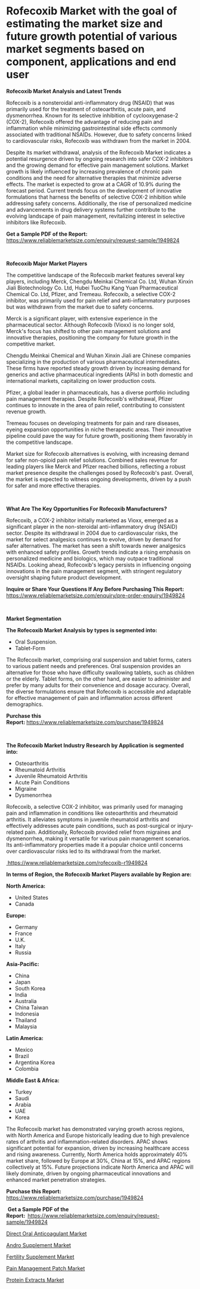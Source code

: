 <p><h1>Rofecoxib Market with the goal of estimating the market size and future growth potential of various market segments based on component, applications and end user</h1></p><p><strong>Rofecoxib Market Analysis and Latest Trends</strong></p>
<p><p>Rofecoxib is a nonsteroidal anti-inflammatory drug (NSAID) that was primarily used for the treatment of osteoarthritis, acute pain, and dysmenorrhea. Known for its selective inhibition of cyclooxygenase-2 (COX-2), Rofecoxib offered the advantage of reducing pain and inflammation while minimizing gastrointestinal side effects commonly associated with traditional NSAIDs. However, due to safety concerns linked to cardiovascular risks, Rofecoxib was withdrawn from the market in 2004.</p><p>Despite its market withdrawal, analysis of the Rofecoxib Market indicates a potential resurgence driven by ongoing research into safer COX-2 inhibitors and the growing demand for effective pain management solutions. Market growth is likely influenced by increasing prevalence of chronic pain conditions and the need for alternative therapies that minimize adverse effects. The market is expected to grow at a CAGR of 10.9% during the forecast period. Current trends focus on the development of innovative formulations that harness the benefits of selective COX-2 inhibition while addressing safety concerns. Additionally, the rise of personalized medicine and advancements in drug delivery systems further contribute to the evolving landscape of pain management, revitalizing interest in selective inhibitors like Rofecoxib.</p></p>
<p><strong>Get a Sample PDF of the Report:&nbsp;</strong> <a href="https://www.reliablemarketsize.com/enquiry/request-sample/1949824?utm_campaign=1901&utm_medium=2&utm_source=Github&utm_content=ia&utm_term=08032025&utm_id=rofecoxib">https://www.reliablemarketsize.com/enquiry/request-sample/1949824</a></p>
<p>&nbsp;</p>
<p><strong>Rofecoxib Major Market Players</strong></p>
<p><p>The competitive landscape of the Rofecoxib market features several key players, including Merck, Chengdu Meinkai Chemical Co. Ltd, Wuhan Xinxin Jiali Biotechnology Co. Ltd, Hubei TuoChu Kang Yuan Pharmaceutical Chemical Co. Ltd, Pfizer, and Tremeau. Rofecoxib, a selective COX-2 inhibitor, was primarily used for pain relief and anti-inflammatory purposes but was withdrawn from the market due to safety concerns.</p><p>Merck is a significant player, with extensive experience in the pharmaceutical sector. Although Rofecoxib (Vioxx) is no longer sold, Merck's focus has shifted to other pain management solutions and innovative therapies, positioning the company for future growth in the competitive market.</p><p>Chengdu Meinkai Chemical and Wuhan Xinxin Jiali are Chinese companies specializing in the production of various pharmaceutical intermediates. These firms have reported steady growth driven by increasing demand for generics and active pharmaceutical ingredients (APIs) in both domestic and international markets, capitalizing on lower production costs.</p><p>Pfizer, a global leader in pharmaceuticals, has a diverse portfolio including pain management therapies. Despite Rofecoxib's withdrawal, Pfizer continues to innovate in the area of pain relief, contributing to consistent revenue growth.</p><p>Tremeau focuses on developing treatments for pain and rare diseases, eyeing expansion opportunities in niche therapeutic areas. Their innovative pipeline could pave the way for future growth, positioning them favorably in the competitive landscape.</p><p>Market size for Rofecoxib alternatives is evolving, with increasing demand for safer non-opioid pain relief solutions. Combined sales revenue for leading players like Merck and Pfizer reached billions, reflecting a robust market presence despite the challenges posed by Rofecoxib's past. Overall, the market is expected to witness ongoing developments, driven by a push for safer and more effective therapies.</p></p>
<p>&nbsp;</p>
<p><strong>What Are The Key Opportunities For Rofecoxib Manufacturers?</strong></p>
<p><p>Rofecoxib, a COX-2 inhibitor initially marketed as Vioxx, emerged as a significant player in the non-steroidal anti-inflammatory drug (NSAID) sector. Despite its withdrawal in 2004 due to cardiovascular risks, the market for select analgesics continues to evolve, driven by demand for safer alternatives. The market has seen a shift towards newer analgesics with enhanced safety profiles. Growth trends indicate a rising emphasis on personalized medicine and biologics, which may outpace traditional NSAIDs. Looking ahead, Rofecoxib's legacy persists in influencing ongoing innovations in the pain management segment, with stringent regulatory oversight shaping future product development.</p></p>
<p><strong>Inquire or Share Your Questions If Any Before Purchasing This Report:</strong> <a href="https://www.reliablemarketsize.com/enquiry/pre-order-enquiry/1949824?utm_campaign=1901&utm_medium=2&utm_source=Github&utm_content=ia&utm_term=08032025&utm_id=rofecoxib">https://www.reliablemarketsize.com/enquiry/pre-order-enquiry/1949824</a></p>
<p>&nbsp;</p>
<p><strong>Market Segmentation</strong></p>
<p><strong>The Rofecoxib Market Analysis by types is segmented into:</strong></p>
<p><ul><li>Oral Suspension.</li><li>Tablet-Form</li></ul></p>
<p><p>The Rofecoxib market, comprising oral suspension and tablet forms, caters to various patient needs and preferences. Oral suspension provides an alternative for those who have difficulty swallowing tablets, such as children or the elderly. Tablet forms, on the other hand, are easier to administer and prefer by many adults for their convenience and dosage accuracy. Overall, the diverse formulations ensure that Rofecoxib is accessible and adaptable for effective management of pain and inflammation across different demographics.</p></p>
<p><strong>Purchase this Report:&nbsp;</strong><a href="https://www.reliablemarketsize.com/purchase/1949824?utm_campaign=1901&utm_medium=2&utm_source=Github&utm_content=ia&utm_term=08032025&utm_id=rofecoxib">https://www.reliablemarketsize.com/purchase/1949824</a></p>
<p>&nbsp;</p>
<p><strong>The Rofecoxib Market Industry Research by Application is segmented into:</strong></p>
<p><ul><li>Osteoarthritis</li><li>Rheumatoid Arthritis</li><li>Juvenile Rheumatoid Arthritis</li><li>Acute Pain Conditions</li><li>Migraine</li><li>Dysmenorrhea</li></ul></p>
<p><p>Rofecoxib, a selective COX-2 inhibitor, was primarily used for managing pain and inflammation in conditions like osteoarthritis and rheumatoid arthritis. It alleviates symptoms in juvenile rheumatoid arthritis and effectively addresses acute pain conditions, such as post-surgical or injury-related pain. Additionally, Rofecoxib provided relief from migraines and dysmenorrhea, making it versatile for various pain management scenarios. Its anti-inflammatory properties made it a popular choice until concerns over cardiovascular risks led to its withdrawal from the market.</p></p>
<p><a href="https://www.reliablemarketsize.com/rofecoxib-r1949824?utm_campaign=1901&utm_medium=2&utm_source=Github&utm_content=ia&utm_term=08032025&utm_id=rofecoxib">&nbsp;https://www.reliablemarketsize.com/rofecoxib-r1949824</a></p>
<p><strong>In terms of Region, the Rofecoxib Market Players available by Region are:</strong></p>
<p>
    <p> <strong> North America: </strong>
        <ul>
            <li>United States</li>
            <li>Canada</li>
        </ul>
        </p> 
    <p> <strong> Europe: </strong>
        <ul>
            <li>Germany</li>
            <li>France</li>
            <li>U.K.</li>
            <li>Italy</li>
            <li>Russia</li>
        </ul>
        </p> 
    <p> <strong> Asia-Pacific: </strong>
        <ul>
            <li>China</li>
            <li>Japan</li>
            <li>South Korea</li>
            <li>India</li>
            <li>Australia</li>
            <li>China Taiwan</li>
            <li>Indonesia</li>
            <li>Thailand</li>
            <li>Malaysia</li>
        </ul>
        </p> 
    <p> <strong> Latin America: </strong>
        <ul>
            <li>Mexico</li>
            <li>Brazil</li>
            <li>Argentina Korea</li>
            <li>Colombia</li>
        </ul>
        </p> 
    <p> <strong> Middle East & Africa: </strong>
        <ul>
            <li>Turkey</li>
            <li>Saudi</li>
            <li>Arabia</li>
            <li>UAE</li>
            <li>Korea</li>
        </ul>
    </p>
    </p>
<p><p>The Rofecoxib market has demonstrated varying growth across regions, with North America and Europe historically leading due to high prevalence rates of arthritis and inflammation-related disorders. APAC shows significant potential for expansion, driven by increasing healthcare access and rising awareness. Currently, North America holds approximately 40% market share, followed by Europe at 30%, China at 15%, and APAC regions collectively at 15%. Future projections indicate North America and APAC will likely dominate, driven by ongoing pharmaceutical innovations and enhanced market penetration strategies.</p></p>
<p><strong>Purchase this Report: </strong><a href="https://www.reliablemarketsize.com/purchase/1949824?utm_campaign=1901&utm_medium=2&utm_source=Github&utm_content=ia&utm_term=08032025&utm_id=rofecoxib">https://www.reliablemarketsize.com/purchase/1949824</a></p>
<p>&nbsp;<strong>Get a Sample PDF of the Report:&nbsp;&nbsp;</strong><a href="https://www.reliablemarketsize.com/enquiry/request-sample/1949824?utm_campaign=1901&utm_medium=2&utm_source=Github&utm_content=ia&utm_term=08032025&utm_id=rofecoxib">https://www.reliablemarketsize.com/enquiry/request-sample/1949824</a></p>
<p><strong></strong></p>
<p><p><a href="https://github.com/motosyuliq/Market-Research-Report-List-1/blob/main/direct-oral-anticoagulant-market.md?utm_campaign=1901&utm_medium=2&utm_source=Github&utm_content=ia&utm_term=08032025&utm_id=rofecoxib">Direct Oral Anticoagulant Market</a></p><p><a href="https://github.com/AKSHATREPORTPRIME/Market-Research-Report-List-7/blob/main/andro-supplement-market.md?utm_campaign=1901&utm_medium=2&utm_source=Github&utm_content=ia&utm_term=08032025&utm_id=rofecoxib">Andro Supplement Market</a></p><p><a href="https://github.com/muskoaizahfi/Market-Research-Report-List-1/blob/main/fertility-supplement-market.md?utm_campaign=1901&utm_medium=2&utm_source=Github&utm_content=ia&utm_term=08032025&utm_id=rofecoxib">Fertility Supplement Market</a></p><p><a href="https://github.com/nsmifidget3/Market-Research-Report-List-1/blob/main/pain-management-patch-market.md?utm_campaign=1901&utm_medium=2&utm_source=Github&utm_content=ia&utm_term=08032025&utm_id=rofecoxib">Pain Management Patch Market</a></p><p><a href="https://github.com/lotoahshaiek/Market-Research-Report-List-1/blob/main/protein-extracts-market.md?utm_campaign=1901&utm_medium=2&utm_source=Github&utm_content=ia&utm_term=08032025&utm_id=rofecoxib">Protein Extracts Market</a></p></p>